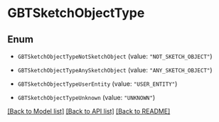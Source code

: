 # GBTSketchObjectType

## Enum


* `GBTSketchObjectTypeNotSketchObject` (value: `"NOT_SKETCH_OBJECT"`)

* `GBTSketchObjectTypeAnySketchObject` (value: `"ANY_SKETCH_OBJECT"`)

* `GBTSketchObjectTypeUserEntity` (value: `"USER_ENTITY"`)

* `GBTSketchObjectTypeUnknown` (value: `"UNKNOWN"`)


[[Back to Model list]](../README.md#documentation-for-models) [[Back to API list]](../README.md#documentation-for-api-endpoints) [[Back to README]](../README.md)


